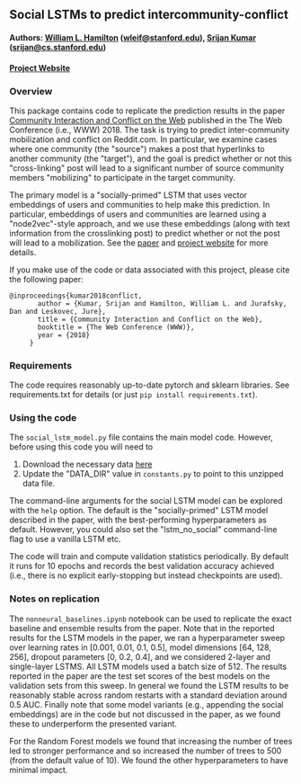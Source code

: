 ## Social LSTMs to predict intercommunity-conflict
#### Authors: [William L. Hamilton](https://stanford.edu/~wleif) (wleif@stanford.edu), [Srijan Kumar](https://cs.stanford.edu/) (srijan@cs.stanford.edu)
#### [Project Website](https://snap.stanford.edu/conflict/)


### Overview

This package contains code to replicate the prediction results in the paper [Community Interaction and Conflict on the Web](https://stanford.edu/~wleif/files/conflict-paper-www.pdf) published in the The Web Conference (i.e., WWW) 2018.
The task is trying to predict inter-community mobilization and conflict on Reddit.com.
In particular, we examine cases where one community (the "source") makes a post that hyperlinks to another community (the "target"), and the goal is predict whether or not this "cross-linking" post will lead to a significant number of source community members "mobilizing" to participate in the target community. 

The primary model is a "socially-primed" LSTM that uses vector embeddings of users and communities to help make this prediction.
In particular, embeddings of users and communities are learned using a "node2vec"-style approach, and we use these embeddings (along with text information from the crosslinking post) to predict whether or not the post will lead to a mobilization.
See the [paper](https://stanford.edu/~wleif/files/conflict-paper-www.pdf) and [project website](https://snap.stanford.edu/conflict) for more details.

If you make use of the code or data associated with this project, please cite the following paper:
  ```
  @inproceedings{kumar2018conflict,
	     author = {Kumar, Srijan and Hamilton, William L. and Jurafsky, Dan and Leskovec, Jure},
	     title = {Community Interaction and Conflict on the Web},
	     booktitle = {The Web Conference (WWW)},
	     year = {2018}
	   }
  ```

### Requirements

The code requires reasonably up-to-date pytorch and sklearn libraries. See requirements.txt for details (or just `pip install requirements.txt`).

### Using the code

The `social_lstm_model.py` file contains the main model code.
However, before using this code you will need to
  1) Download the necessary data [here](https://TODO)
  2) Update the "DATA_DIR" value in `constants.py` to point to this unzipped data file.

The command-line arguments for the social LSTM model can be explored with the `help` option.
The default is the "socially-primed" LSTM model described in the paper, with the best-performing hyperparameters as default.
However, you could also set the "lstm_no_social" command-line flag to use a vanilla LSTM etc. 

The code will train and compute validation statistics periodically.
By default it runs for 10 epochs and records the best validation accuracy achieved (i.e., there is no explicit early-stopping but instead checkpoints are used). 

### Notes on replication

The `nonneural_baselines.ipynb` notebook can be used to replicate the exact baseline and ensemble results from the paper.
Note that in the reported results for the LSTM models in the paper, we ran a hyperparameter sweep over learning rates in [0.001, 0.01, 0.1, 0.5], model dimensions [64, 128, 256], dropout parameters [0, 0.2, 0.4], and we considered 2-layer and single-layer LSTMS.
All LSTM models used a batch size of 512.
The results reported in the paper are the test set scores of the best models on the validation sets from this sweep.
In general we found the LSTM results to be reasonably stable across random restarts with a standard deviation around 0.5 AUC. 
Finally note that some model variants (e.g., appending the social embeddings) are in the code but not discussed in the paper, as we found these to underperform the presented variant. 

For the Random Forest models we found that increasing the number of trees led to stronger performance and so increased the number of trees to 500 (from the default value of 10). 
We found the other hyperparameters to have minimal impact. 
